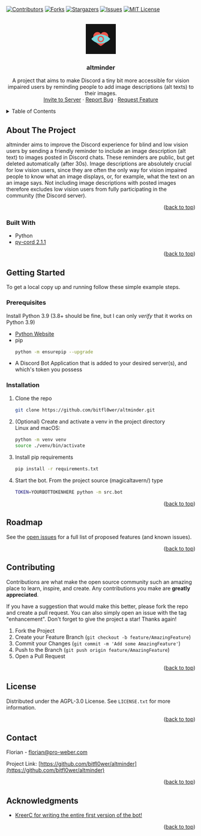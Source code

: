 <!-- Improved compatibility of back to top link: See: https://github.com/othneildrew/Best-README-Template/pull/73 -->
<a name="readme-top"></a>
<!--
*** Thanks for checking out the Best-README-Template. If you have a suggestion
*** that would make this better, please fork the repo and create a pull request
*** or simply open an issue with the tag "enhancement".
*** Don't forget to give the project a star!
*** Thanks again! Now go create something AMAZING! :D
-->



<!-- PROJECT SHIELDS -->
<!--
*** I'm using markdown "reference style" links for readability.
*** Reference links are enclosed in brackets [ ] instead of parentheses ( ).
*** See the bottom of this document for the declaration of the reference variables
*** for contributors-url, forks-url, etc. This is an optional, concise syntax you may use.
*** https://www.markdownguide.org/basic-syntax/#reference-style-links
-->
[![Contributors][contributors-shield]][contributors-url]
[![Forks][forks-shield]][forks-url]
[![Stargazers][stars-shield]][stars-url]
[![Issues][issues-shield]][issues-url]
[![MIT License][license-shield]][license-url]



<!-- PROJECT LOGO -->
<br />
<div align="center">
  <a href="https://github.com/bitfl0wer/altminder">
    <img src="images/altminder.jpg" alt="Logo" width="80" height="80" alt="altminder Logo. Dark grey background that displays a red heart with a light-blue eye icon overlayed on top.">
  </a>

<h3 align="center">altminder</h3>

  <p align="center">
    A project that aims to make Discord a tiny bit more accessible for vision impaired users by reminding people to add image descriptions (alt texts) to their images.
    <br />
    <a href="https://discord.com/api/oauth2/authorize?client_id=1003622371191705630&permissions=274877975552&scope=bot%20applications.commands">Invite to Server</a>
    ·
    <a href="https://github.com/bitfl0wer/altminder/issues">Report Bug</a>
    ·
    <a href="https://github.com/bitfl0wer/altminder/issues">Request Feature</a>
  </p>
</div>



<!-- TABLE OF CONTENTS -->
<details>
  <summary>Table of Contents</summary>
  <ol>
    <li>
      <a href="#about-the-project">About The Project</a>
      <ul>
        <li><a href="#built-with">Built With</a></li>
      </ul>
    </li>
    <li>
      <a href="#getting-started">Getting Started</a>
      <ul>
        <li><a href="#prerequisites">Prerequisites</a></li>
        <li><a href="#installation">Installation</a></li>
      </ul>
    </li>
    <li><a href="#roadmap">Roadmap</a></li>
    <li><a href="#contributing">Contributing</a></li>
    <li><a href="#license">License</a></li>
    <li><a href="#contact">Contact</a></li>
    <li><a href="#acknowledgments">Acknowledgments</a></li>
  </ol>
</details>



<!-- ABOUT THE PROJECT -->
## About The Project

altminder aims to improve the Discord experience for blind and low vision users by
sending a friendly reminder to include an image description (alt text) to images posted in Discord
chats. These reminders are public, but get deleted automatically (after 30s). Image descriptions
are absolutely crucial for low vision users, since they are often the only way for vision
impaired people to know what an image displays, or, for example, what the text on an an image says.
Not including image descriptions with posted images therefore excludes low vision users from fully
participating in the community (the Discord server).

<p align="right">(<a href="#readme-top">back to top</a>)</p>



### Built With

* Python
* [py-cord 2.1.1](https://github.com/Pycord-Development/pycord)

<p align="right">(<a href="#readme-top">back to top</a>)</p>



<!-- GETTING STARTED -->
## Getting Started

To get a local copy up and running follow these simple example steps.

### Prerequisites

Install Python 3.9 (3.8+ should be fine, but I can only *verify* that it works on Python 3.9)
* [Python Website](https://www.python.org/)
* pip
    ```sh
    python -m ensurepip --upgrade
    ```
* A Discord Bot Application that is added to your desired server(s), and which's token you possess

### Installation

1. Clone the repo
   ```sh
   git clone https://github.com/bitfl0wer/altminder.git
   ```
2. (Optional) Create and activate a venv in the project directory
    <br/>
Linux and macOS:
    ```sh
   python -m venv venv
   source ./venv/bin/activate
   ```
3. Install pip requirements
   ```sh
   pip install -r requirements.txt
   ```
4. Start the bot. From the project source (magicaltavern/) type
    ```sh
    TOKEN=YOURBOTTOKENHERE python -m src.bot
    ```

<p align="right">(<a href="#readme-top">back to top</a>)</p>



<!-- ROADMAP -->
## Roadmap

See the [open issues](https://github.com/bitfl0wer/altminder/issues) for a full list of proposed features (and known issues).

<p align="right">(<a href="#readme-top">back to top</a>)</p>



<!-- CONTRIBUTING -->
## Contributing

Contributions are what make the open source community such an amazing place to learn, inspire, and create. Any contributions you make are **greatly appreciated**.

If you have a suggestion that would make this better, please fork the repo and create a pull request. You can also simply open an issue with the tag "enhancement".
Don't forget to give the project a star! Thanks again!

1. Fork the Project
2. Create your Feature Branch (`git checkout -b feature/AmazingFeature`)
3. Commit your Changes (`git commit -m 'Add some AmazingFeature'`)
4. Push to the Branch (`git push origin feature/AmazingFeature`)
5. Open a Pull Request

<p align="right">(<a href="#readme-top">back to top</a>)</p>



<!-- LICENSE -->
## License

Distributed under the AGPL-3.0 License. See `LICENSE.txt` for more information.

<p align="right">(<a href="#readme-top">back to top</a>)</p>



<!-- CONTACT -->
## Contact

Florian - florian@pro-weber.com

Project Link: [https://github.com/bitfl0wer/altminder](https://github.com/bitfl0wer/altminder)

<p align="right">(<a href="#readme-top">back to top</a>)</p>



<!-- ACKNOWLEDGMENTS -->
## Acknowledgments

* [KreerC for writing the entire first version of the bot!](https://github.com/KreerC)

<p align="right">(<a href="#readme-top">back to top</a>)</p>



<!-- MARKDOWN LINKS & IMAGES -->
<!-- https://www.markdownguide.org/basic-syntax/#reference-style-links -->
[contributors-shield]: https://img.shields.io/github/contributors/bitfl0wer/altminder.svg?style=for-the-badge
[contributors-url]: https://github.com/bitfl0wer/altminder/graphs/contributors
[forks-shield]: https://img.shields.io/github/forks/bitfl0wer/altminder.svg?style=for-the-badge
[forks-url]: https://github.com/bitfl0wer/altminder/network/members
[stars-shield]: https://img.shields.io/github/stars/bitfl0wer/altminder.svg?style=for-the-badge
[stars-url]: https://github.com/bitfl0wer/altminder/stargazers
[issues-shield]: https://img.shields.io/github/issues/bitfl0wer/altminder.svg?style=for-the-badge
[issues-url]: https://github.com/bitfl0wer/altminder/issues
[license-shield]: https://img.shields.io/github/license/bitfl0wer/altminder.svg?style=for-the-badge
[license-url]: https://github.com/bitfl0wer/altminder/blob/master/LICENSE.txt
[linkedin-shield]: https://img.shields.io/badge/-LinkedIn-black.svg?style=for-the-badge&logo=linkedin&colorB=555
[linkedin-url]: https://linkedin.com/in/[None]
[product-screenshot]: images/screenshot.png
[Next.js]: https://img.shields.io/badge/next.js-000000?style=for-the-badge&logo=nextdotjs&logoColor=white
[Next-url]: https://nextjs.org/
[React.js]: https://img.shields.io/badge/React-20232A?style=for-the-badge&logo=react&logoColor=61DAFB
[React-url]: https://reactjs.org/
[Vue.js]: https://img.shields.io/badge/Vue.js-35495E?style=for-the-badge&logo=vuedotjs&logoColor=4FC08D
[Vue-url]: https://vuejs.org/
[Angular.io]: https://img.shields.io/badge/Angular-DD0031?style=for-the-badge&logo=angular&logoColor=white
[Angular-url]: https://angular.io/
[Svelte.dev]: https://img.shields.io/badge/Svelte-4A4A55?style=for-the-badge&logo=svelte&logoColor=FF3E00
[Svelte-url]: https://svelte.dev/
[Laravel.com]: https://img.shields.io/badge/Laravel-FF2D20?style=for-the-badge&logo=laravel&logoColor=white
[Laravel-url]: https://laravel.com
[Bootstrap.com]: https://img.shields.io/badge/Bootstrap-563D7C?style=for-the-badge&logo=bootstrap&logoColor=white
[Bootstrap-url]: https://getbootstrap.com
[JQuery.com]: https://img.shields.io/badge/jQuery-0769AD?style=for-the-badge&logo=jquery&logoColor=white
[JQuery-url]: https://jquery.com 
